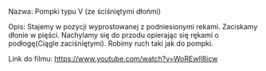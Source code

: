 Nazwa:
Pompki typu V (ze ściśniętymi dłońmi)

Opis:
Stajemy w pozycji wyprostowanej z podniesionymi rekami. Zaciskamy dłonie w pięści. Nachylamy się do przodu opierając się rękami o podłogę(Ciągle zaciśniętymi). Robimy ruch taki jak do pompki.

Link do filmu:
https://www.youtube.com/watch?v=WoREwll8icw
